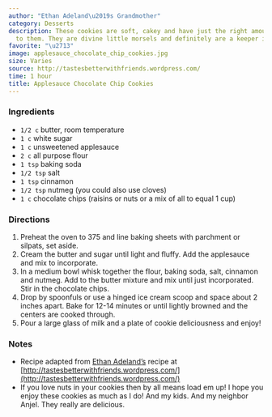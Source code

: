 ```yaml
---
author: "Ethan Adeland\u2019s Grandmother"
category: Desserts
description: These cookies are soft, cakey and have just the right amount of spice
  to them. They are divine little morsels and definitely are a keeper in my book.
favorite: "\u2713"
image: applesauce_chocolate_chip_cookies.jpg
size: Varies
source: http://tastesbetterwithfriends.wordpress.com/
time: 1 hour
title: Applesauce Chocolate Chip Cookies
---
```


### Ingredients

* `1/2 c` butter, room temperature
* `1 c` white sugar
* `1 c` unsweetened applesauce
* `2 c` all purpose flour
* `1 tsp` baking soda
* `1/2 tsp` salt
* `1 tsp` cinnamon
* `1/2 tsp` nutmeg (you could also use cloves)
* `1 c` chocolate chips (raisins or nuts or a mix of all to equal 1 cup)

### Directions

1. Preheat the oven to 375 and line baking sheets with parchment or silpats, set aside.
2. Cream the butter and sugar until light and fluffy.  Add the applesauce and mix to incorporate.
3. In a medium bowl whisk together the flour, baking soda, salt, cinnamon and nutmeg.  Add to the butter mixture and mix until just incorporated.  Stir in the chocolate chips.
4. Drop by spoonfuls or use a hinged ice cream scoop and space about 2 inches apart.  Bake for 12-14 minutes or until lightly browned and the centers are cooked through.
5. Pour a large glass of milk and a plate of cookie deliciousness and enjoy!

### Notes

* Recipe adapted from [Ethan Adeland’s](http://tastesbetterwithfriends.wordpress.com/2011/02/08/applesauce-cookies-350-word-post/) recipe at [http://tastesbetterwithfriends.wordpress.com/](http://tastesbetterwithfriends.wordpress.com/)
* If you love nuts in your cookies then by all means load em up!  I hope you enjoy these cookies as much as I do!  And my kids.  And my neighbor Anjel.  They really are delicious.